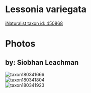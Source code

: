 
Lessonia variegata
==================
  
[iNaturalist taxon id: 450868](https://www.inaturalist.org/taxa/450868)
# Photos

## by: Siobhan Leachman
  
![taxon180341666](https://inaturalist-open-data.s3.amazonaws.com/photos/193225752/medium.jpg)  
![taxon180341804](https://inaturalist-open-data.s3.amazonaws.com/photos/193225886/medium.jpg)  
![taxon180341923](https://inaturalist-open-data.s3.amazonaws.com/photos/193226004/medium.jpg)